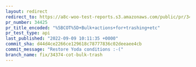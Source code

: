 ```yaml
---
layout: redirect
redirect_to: https://a8c-woo-test-reports.s3.amazonaws.com/public/pr/34425/api/index.html
pr_number: 34425
pr_title_encoded: "%5BCOT%5D+Bulk+actions+for+trashing+etc"
pr_test_type: api
last_published: "2022-09-09 10:11:35 +0000"
commit_sha: d44d4ce2266ce129618c78777836c02deeaee4cb
commit_message: "Restore Yoda conditions :-("
branch_name: fix/34374-cot-bulk-trash
---
```

